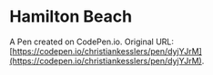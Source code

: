 # Hamilton Beach

A Pen created on CodePen.io. Original URL: [https://codepen.io/christiankesslers/pen/dyjYJrM](https://codepen.io/christiankesslers/pen/dyjYJrM).

